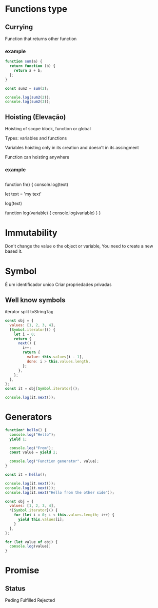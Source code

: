 # Functions type

## Currying

Function that returns other function

### example

```js
function sum(a) {
  return function (b) {
    return a + b;
  };
}

const sum2 = sum(2);

console.log(sum2(2));
console.log(sum2(3));
```

## Hoisting (Elevação)

Hoisting of scope block, function or global

Types: variables and functions

Variables hoisting only in its creation and doesn't in its assingment

Function can hoisting anywhere

### example

```js

```

function fn() {
console.log(text)

let text = 'my text'

log(text)

function log(variable) {
console.log(variable)
}
}

# Immutability

Don't change the value o the object or variable,
You need to create a new based it.

# Symbol

É um identificador unico
Criar propriedades privadas

## Well know symbols

iterator
split
toStringTag

```js
const obj = {
  values: [1, 2, 3, 4],
  [Symbol.iterator]() {
    let i = 0;
    return {
      next() {
        i++;
        return {
          value: this.values[i - 1],
          done: i > this.values.length,
        };
      },
    };
  },
};
const it = obj[Symbol.iterator]();

console.log(it.next());
```

# Generators

```js
function* hello() {
  console.log("Hello");
  yield 1;

  console.log("From");
  const value = yield 2;

  console.log("Function generator", value);
}

const it = hello();

console.log(it.next());
console.log(it.next());
console.log(it.next("Hello from the other side"));
```

```js
const obj = {
  values: [1, 2, 3, 4],
  *[Symbol.iterator]() {
    for (let i = 0; i < this.values.length; i++) {
      yield this.values[i];
    }
  },
};

for (let value of obj) {
  console.log(value);
}
```

# Promise

## Status

Peding
Fulfilled
Rejected
